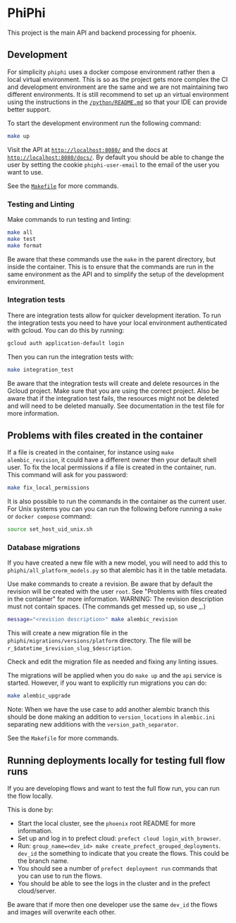 # PhiPhi

This project is the main API and backend processing for phoenix.

## Development

For simplicity `phiphi` uses a docker compose environment rather then a local virtual environment.
This is so as the project gets more complex the CI and development environment are the same and we
are not maintaining two different environments. It is still recommend to set up an virtual
environment using the instructions in the [`/python/README.md`](/python/README.md) so that your IDE
can provide better support.

To start the development environment run the following command:
```bash
make up
```

Visit the API at [`http://localhost:8080/`](http://localhost:8080/) and the docs at
[`http://localhost:8080/docs/`](http://localhost:8080/docs/). By default you should be able to
change the user by setting the cookie `phiphi-user-email` to the email of the user you want to use.

See the [`Makefile`](Makefile) for more commands.

### Testing and Linting

Make commands to run testing and linting:
```bash
make all
make test
make format
```

Be aware that these commands use the `make` in the parent directory, but inside the container. This
is to ensure that the commands are run in the same environment as the API and to simplify the setup
of the development environment.

### Integration tests

There are integration tests allow for quicker development iteration. To run the integration
tests you need to have your local environment authenticated with gcloud. You can do this by
running:
```bash
gcloud auth application-default login
```

Then you can run the integration tests with:
```bash
make integration_test
```

Be aware that the integration tests will create and delete resources in the Gcloud project. Make
sure that you are using the correct project. Also be aware that if the integration test fails, the
resources might not be deleted and will need to be deleted manually. See documentation in the test
file for more information.

## Problems with files created in the container

If a file is created in the container, for instance using `make alembic_revision`, it could have a
different owner then your default shell user. To fix the local permissions if a file is created in
the container, run. This command will ask for you password:
```bash
make fix_local_permissions
```

It is also possible to run the commands in the container as the current user. For Unix systems
you can you can run the following before running a `make` or `docker compose` command:
```bash
source set_host_uid_unix.sh
```

### Database migrations

If you have created a new file with a new model, you will need to add this to
`phiphi/all_platform_models.py` so that alembic has it in the table metadata.

Use make commands to create a revision. Be aware that by default the revision will be created with
the user `root`. See "Problems with files created in the container" for more information.
WARNING: The revision description must not contain spaces. (The commands get messed up, so use _.)
```bash
message="<revision description>" make alembic_revision
```

This will create a new migration file in the `phiphi/migrations/versions/platform` directory. The
file will be `r_$datetime_$revision_slug_$description`.

Check and edit the migration file as needed and fixing any linting issues.

The migrations will be applied when you do `make up` and the `api` service is started. However, if
you want to explicitly run migrations you can do:
```bash
make alembic_upgrade
```

Note: When we have the use case to add another alembic branch this should be done making an
addition to `version_locations` in `alembic.ini` separating new additions with the
`version_path_separator`.

See the `Makefile` for more commands.

## Running deployments locally for testing full flow runs

If you are developing flows and want to test the full flow run, you can run the flow locally.

This is done by:

- Start the local cluster, see the `phoenix` root README for more information.
- Set up and log in to prefect cloud: `prefect cloud login_with_browser`.
- Run: `group_name=<dev_id> make create_prefect_grouped_deployments`. `dev_id` the something
  to indicate that you create the flows. This could be the branch name.
- You should see a number of `prefect deployment run` commands that you can use to run the flows.
- You should be able to see the logs in the cluster and in the prefect cloud/server.

Be aware that if more then one developer use the same `dev_id` the flows and images will overwrite
each other.
